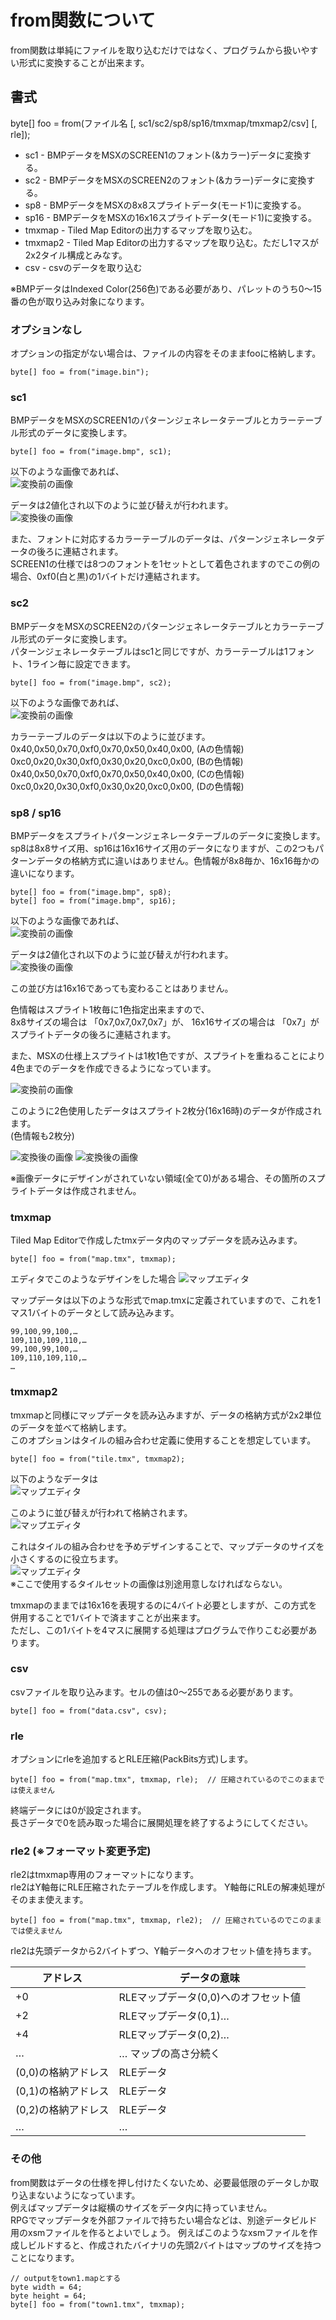 # from関数について

from関数は単純にファイルを取り込むだけではなく、プログラムから扱いやすい形式に変換することが出来ます。  

## 書式

byte[] foo = from(ファイル名 [, sc1/sc2/sp8/sp16/tmxmap/tmxmap2/csv] [, rle]);

- sc1 - BMPデータをMSXのSCREEN1のフォント(&カラー)データに変換する。
- sc2 - BMPデータをMSXのSCREEN2のフォント(&カラー)データに変換する。
- sp8 - BMPデータをMSXの8x8スプライトデータ(モード1)に変換する。
- sp16 - BMPデータをMSXの16x16スプライトデータ(モード1)に変換する。
- tmxmap - Tiled Map Editorの出力するマップを取り込む。
- tmxmap2 - Tiled Map Editorの出力するマップを取り込む。ただし1マスが2x2タイル構成とみなす。
- csv - csvのデータを取り込む

※BMPデータはIndexed Color(256色)である必要があり、パレットのうち0～15番の色が取り込み対象になります。

### オプションなし
オプションの指定がない場合は、ファイルの内容をそのままfooに格納します。
```
byte[] foo = from("image.bin");
```

### sc1
BMPデータをMSXのSCREEN1のパターンジェネレータテーブルとカラーテーブル形式のデータに変換します。  
```
byte[] foo = from("image.bmp", sc1);
```
以下のような画像であれば、  
![変換前の画像](sc1-1.png)  

データは2値化され以下のように並び替えが行われます。  
![変換後の画像](sc1-2.png)  

また、フォントに対応するカラーテーブルのデータは、パターンジェネレータデータの後ろに連結されます。  
SCREEN1の仕様では8つのフォントを1セットとして着色されますのでこの例の場合、0xf0(白と黒)の1バイトだけ連結されます。

### sc2
BMPデータをMSXのSCREEN2のパターンジェネレータテーブルとカラーテーブル形式のデータに変換します。  
パターンジェネレータテーブルはsc1と同じですが、カラーテーブルは1フォント、1ライン毎に設定できます。
```
byte[] foo = from("image.bmp", sc2);
```
以下のような画像であれば、  
![変換前の画像](sc2-1.png)  

カラーテーブルのデータは以下のように並びます。  
0x40,0x50,0x70,0xf0,0x70,0x50,0x40,0x00, (Aの色情報)  
0xc0,0x20,0x30,0xf0,0x30,0x20,0xc0,0x00, (Bの色情報)  
0x40,0x50,0x70,0xf0,0x70,0x50,0x40,0x00, (Cの色情報)  
0xc0,0x20,0x30,0xf0,0x30,0x20,0xc0,0x00, (Dの色情報)  

### sp8 / sp16
BMPデータをスプライトパターンジェネレータテーブルのデータに変換します。  
sp8は8x8サイズ用、sp16は16x16サイズ用のデータになりますが、この2つもパターンデータの格納方式に違いはありません。色情報が8x8毎か、16x16毎かの違いになります。  

```
byte[] foo = from("image.bmp", sp8);
byte[] foo = from("image.bmp", sp16);
```

以下のような画像であれば、  
![変換前の画像](sp1-1.png)  

データは2値化され以下のように並び替えが行われます。  
![変換後の画像](sp1-2.png)  

この並び方は16x16であっても変わることはありません。  

色情報はスプライト1枚毎に1色指定出来ますので、  
8x8サイズの場合は 「0x7,0x7,0x7,0x7」が、
16x16サイズの場合は 「0x7」がスプライトデータの後ろに連結されます。

また、MSXの仕様上スプライトは1枚1色ですが、スプライトを重ねることにより4色までのデータを作成できるようになっています。

![変換前の画像](sp1-3.png)  

このように2色使用したデータはスプライト2枚分(16x16時)のデータが作成されます。  
(色情報も2枚分)

![変換後の画像](sp1-4.png)  ![変換後の画像](sp1-5.png)  

※画像データにデザインがされていない領域(全て0)がある場合、その箇所のスプライトデータは作成されません。

### tmxmap
Tiled Map Editorで作成したtmxデータ内のマップデータを読み込みます。
```
byte[] foo = from("map.tmx", tmxmap);
```
エディタでこのようなデザインをした場合
![マップエディタ](tmx1.png)  

マップデータは以下のような形式でmap.tmxに定義されていますので、これを1マス1バイトのデータとして読み込みます。
```
99,100,99,100,…
109,110,109,110,…
99,100,99,100,…
109,110,109,110,…
…
```

### tmxmap2
tmxmapと同様にマップデータを読み込みますが、データの格納方式が2x2単位のデータを並べて格納します。  
このオプションはタイルの組み合わせ定義に使用することを想定しています。

```
byte[] foo = from("tile.tmx", tmxmap2);
```

以下のようなデータは  
![マップエディタ](tmx2-1.png)  

このように並び替えが行われて格納されます。  
![マップエディタ](tmx2-2.png)  

これはタイルの組み合わせを予めデザインすることで、マップデータのサイズを小さくするのに役立ちます。  
![マップエディタ](tmx2-3.png)  
※ここで使用するタイルセットの画像は別途用意しなければならない。  

tmxmapのままでは16x16を表現するのに4バイト必要としますが、この方式を併用することで1バイトで済ますことが出来ます。  
ただし、この1バイトを4マスに展開する処理はプログラムで作りこむ必要があります。  

### csv
csvファイルを取り込みます。セルの値は0～255である必要があります。
```
byte[] foo = from("data.csv", csv);
```

### rle
オプションにrleを追加するとRLE圧縮(PackBits方式)します。
```
byte[] foo = from("map.tmx", tmxmap, rle);  // 圧縮されているのでこのままでは使えません
```
終端データには0が設定されます。  
長さデータで0を読み取った場合に展開処理を終了するようにしてください。

### rle2 (※フォーマット変更予定)
rle2はtmxmap専用のフォーマットになります。  
rle2はY軸毎にRLE圧縮されたテーブルを作成します。
Y軸毎にRLEの解凍処理がそのまま使えます。
```
byte[] foo = from("map.tmx", tmxmap, rle2);  // 圧縮されているのでこのままでは使えません
```
rle2は先頭データから2バイトずつ、Y軸データへのオフセット値を持ちます。

|アドレス|データの意味|
|--|--|
|+0|RLEマップデータ(0,0)へのオフセット値|
|+2|RLEマップデータ(0,1)…|
|+4|RLEマップデータ(0,2)…|
|…|… マップの高さ分続く|
|(0,0)の格納アドレス|RLEデータ|
|(0,1)の格納アドレス|RLEデータ|
|(0,2)の格納アドレス|RLEデータ|
|…|…|


### その他

from関数はデータの仕様を押し付けたくないため、必要最低限のデータしか取り込まないようになっています。  
例えばマップデータは縦横のサイズをデータ内に持っていません。  
RPGでマップデータを外部ファイルで持ちたい場合などは、別途データビルド用のxsmファイルを作るとよいでしょう。
例えばこのようなxsmファイルを作成しビルドすると、作成されたバイナリの先頭2バイトはマップのサイズを持つことになります。
```
// outputをtown1.mapとする
byte width = 64;
byte height = 64;
byte[] foo = from("town1.tmx", tmxmap);
```
